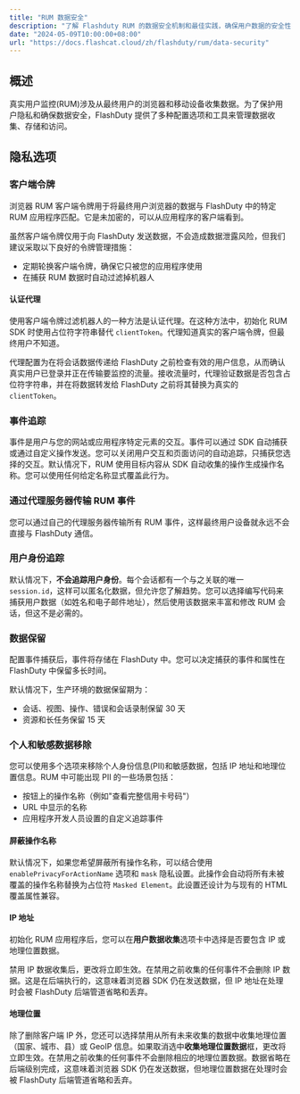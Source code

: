 ```yaml
---
title: "RUM 数据安全"
description: "了解 Flashduty RUM 的数据安全机制和最佳实践，确保用户数据的安全性和隐私保护。"
date: "2024-05-09T10:00:00+08:00"
url: "https://docs.flashcat.cloud/zh/flashduty/rum/data-security"
---
```


## 概述

真实用户监控(RUM)涉及从最终用户的浏览器和移动设备收集数据。为了保护用户隐私和确保数据安全，FlashDuty 提供了多种配置选项和工具来管理数据收集、存储和访问。

## 隐私选项

### 客户端令牌

浏览器 RUM 客户端令牌用于将最终用户浏览器的数据与 FlashDuty 中的特定 RUM 应用程序匹配。它是未加密的，可以从应用程序的客户端看到。

虽然客户端令牌仅用于向 FlashDuty 发送数据，不会造成数据泄露风险，但我们建议采取以下良好的令牌管理措施：

- 定期轮换客户端令牌，确保它只被您的应用程序使用
- 在捕获 RUM 数据时自动过滤掉机器人

#### 认证代理

使用客户端令牌过滤机器人的一种方法是认证代理。在这种方法中，初始化 RUM SDK 时使用占位符字符串替代 `clientToken`。代理知道真实的客户端令牌，但最终用户不知道。

代理配置为在将会话数据传递给 FlashDuty 之前检查有效的用户信息，从而确认真实用户已登录并正在传输要监控的流量。接收流量时，代理验证数据是否包含占位符字符串，并在将数据转发给 FlashDuty 之前将其替换为真实的 `clientToken`。

### 事件追踪

事件是用户与您的网站或应用程序特定元素的交互。事件可以通过 SDK 自动捕获或通过自定义操作发送。您可以关闭用户交互和页面访问的自动追踪，只捕获您选择的交互。默认情况下，RUM 使用目标内容从 SDK 自动收集的操作生成操作名称。您可以使用任何给定名称显式覆盖此行为。

### 通过代理服务器传输 RUM 事件

您可以通过自己的代理服务器传输所有 RUM 事件，这样最终用户设备就永远不会直接与 FlashDuty 通信。

### 用户身份追踪

默认情况下，**不会追踪用户身份**。每个会话都有一个与之关联的唯一 `session.id`，这样可以匿名化数据，但允许您了解趋势。您可以选择编写代码来捕获用户数据（如姓名和电子邮件地址），然后使用该数据来丰富和修改 RUM 会话，但这不是必需的。

### 数据保留

配置事件捕获后，事件将存储在 FlashDuty 中。您可以决定捕获的事件和属性在 FlashDuty 中保留多长时间。

默认情况下，生产环境的数据保留期为：

- 会话、视图、操作、错误和会话录制保留 30 天
- 资源和长任务保留 15 天

### 个人和敏感数据移除

您可以使用多个选项来移除个人身份信息(PII)和敏感数据，包括 IP 地址和地理位置信息。RUM 中可能出现 PII 的一些场景包括：

- 按钮上的操作名称（例如"查看完整信用卡号码"）
- URL 中显示的名称
- 应用程序开发人员设置的自定义追踪事件

#### 屏蔽操作名称

默认情况下，如果您希望屏蔽所有操作名称，可以结合使用 `enablePrivacyForActionName` 选项和 `mask` 隐私设置。此操作会自动将所有未被覆盖的操作名称替换为占位符 `Masked Element`。此设置还设计为与现有的 HTML 覆盖属性兼容。

#### IP 地址

初始化 RUM 应用程序后，您可以在**用户数据收集**选项卡中选择是否要包含 IP 或地理位置数据。

禁用 IP 数据收集后，更改将立即生效。在禁用之前收集的任何事件不会删除 IP 数据。这是在后端执行的，这意味着浏览器 SDK 仍在发送数据，但 IP 地址在处理时会被 FlashDuty 后端管道省略和丢弃。

#### 地理位置

除了删除客户端 IP 外，您还可以选择禁用从所有未来收集的数据中收集地理位置（国家、城市、县）或 GeoIP 信息。如果取消选中**收集地理位置数据**框，更改将立即生效。在禁用之前收集的任何事件不会删除相应的地理位置数据。数据省略在后端级别完成，这意味着浏览器 SDK 仍在发送数据，但地理位置数据在处理时会被 FlashDuty 后端管道省略和丢弃。
